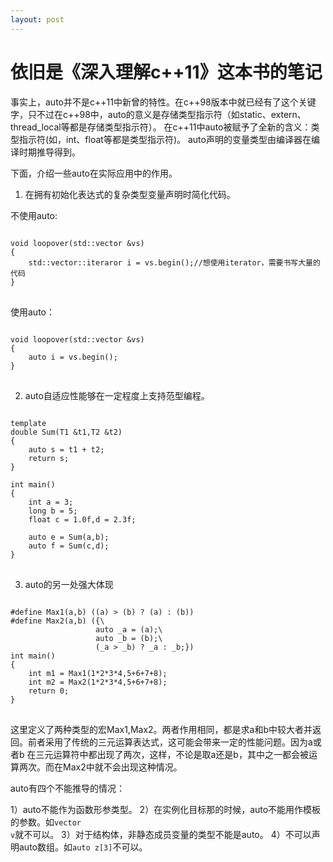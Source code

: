 ```yaml
---
layout: post
---
```


依旧是《深入理解c++11》这本书的笔记
======

事实上，auto并不是c++11中新曾的特性。在c++98版本中就已经有了这个关键字，只不过在c++98中，auto的意义是存储类型指示符（如static、extern、
thread\_local等都是存储类型指示符）。
在c++11中auto被赋予了全新的含义：类型指示符(如，int、float等都是类型指示符)。
auto声明的变量类型由编译器在编译时期推导得到。

下面，介绍一些auto在实际应用中的作用。

1. 在拥有初始化表达式的复杂类型变量声明时简化代码。

不使用auto:
<pre>
<code>
void loopover(std::vector<std::string> &vs)
{
    std::vector<std::string>::iteraror i = vs.begin();//想使用iterator，需要书写大量的代码
}
</code>
</pre>
使用auto：
<pre>
<code>
void loopover(std::vector<std::string> &vs)
{
    auto i = vs.begin();
}
</code>
</pre>

2. auto自适应性能够在一定程度上支持范型编程。

<pre>
<code>
template<typename T1,typename T2>
double Sum(T1 &t1,T2 &t2)
{
    auto s = t1 + t2;
    return s;
}

int main()
{
    int a = 3;
    long b = 5;
    float c = 1.0f,d = 2.3f;

    auto e = Sum<int,long>(a,b);
    auto f = Sum<float,float>(c,d);
}
</code>
</pre>

3. auto的另一处强大体现

<pre>
<code>
#define Max1(a,b) ((a) > (b) ? (a) : (b))
#define Max2(a,b) ({\
                   auto _a = (a);\
                   auto _b = (b);\
                   (_a > _b) ? _a : _b;})
int main()
{
    int m1 = Max1(1*2*3*4,5+6+7+8);
    int m2 = Max2(1*2*3*4,5+6+7+8);
    return 0;
}
</code>
</pre>

这里定义了两种类型的宏Max1,Max2。两者作用相同，都是求a和b中较大者并返回。前者采用了传统的三元运算表达式，这可能会带来一定的性能问题。因为a或者b
在三元运算符中都出现了两次，这样，不论是取a还是b，其中之一都会被运算两次。而在Max2中就不会出现这种情况。

auto有四个不能推导的情况：

1）auto不能作为函数形参类型。
2）在实例化目标那的时候，auto不能用作模板的参数。如<code>vector<auto> v</code>就不可以。
3）对于结构体，非静态成员变量的类型不能是auto。
4）不可以声明auto数组。如<code>auto z[3]</code>不可以。
